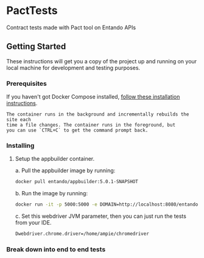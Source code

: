 # PactTests

Contract tests made with Pact tool on Entando APIs

## Getting Started

These instructions will get you a copy of the project up and running on your local machine for development and testing purposes.

### Prerequisites

If you haven't got Docker Compose installed,
    [follow these installation instructions](https://docs.docker.com/compose/install/).

    The container runs in the background and incrementally rebuilds the site each
    time a file changes. The container runs in the foreground, but
    you can use `CTRL+C` to get the command prompt back.

### Installing

1.  Setup the appbuilder container.

    a. Pull the appbuilder image by running:
    
       ```bash
       docker pull entando/appbuilder:5.0.1-SNAPSHOT
       ```
    b. Run the image by running:
    
       ```bash
       docker run -it -p 5000:5000 -e DOMAIN=http://localhost:8080/entando entando/appbuilder:5.0.1-SNAPSHOT
       ```
    c. Set this webdriver JVM parameter, then you can just run the tests from your IDE.
        
       ```bash
       Dwebdriver.chrome.driver=/home/ampie/chromedriver

       ```
### Break down into end to end tests

